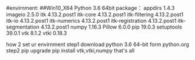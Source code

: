 #envirnment:
##Win10_X64
    Python 3.6 64bit
        package：
          appdirs          1.4.3
          imageio          2.5.0
          itk              4.13.2.post1
          itk-core         4.13.2.post1
          itk-filtering    4.13.2.post1
          itk-io           4.13.2.post1
          itk-numerics     4.13.2.post1
          itk-registration 4.13.2.post1
          itk-segmentation 4.13.2.post1
          numpy            1.16.3
          Pillow           6.0.0
          pip              19.0.3
          setuptools       39.0.1
          vtk              8.1.2
          vtki             0.18.3


how 2 set ur envirnment
  step1
    download python 3.6 64-bit form python.org
  step2
    pip upgrade
    pip install 
      vtk,vtki,numpy
that's all
